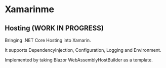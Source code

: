 # Xamarinme

## Hosting (WORK IN PROGRESS)
Bringing .NET Core Hosting into Xamarin.

It supports DependencyInjection, Configuration, Logging and Environment.

Implemented by taking Blazor WebAssemblyHostBuilder as a template.

